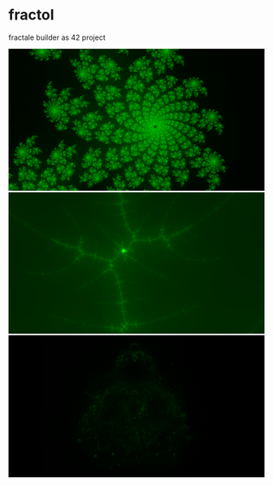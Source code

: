 # fractol
fractale builder as 42 project

![alt text](https://github.com/maoow/fractol/blob/master/images/1.png "1")
![alt text](https://github.com/maoow/fractol/blob/master/images/2.png "2")
![alt text](https://github.com/maoow/fractol/blob/master/images/3.png "3")
